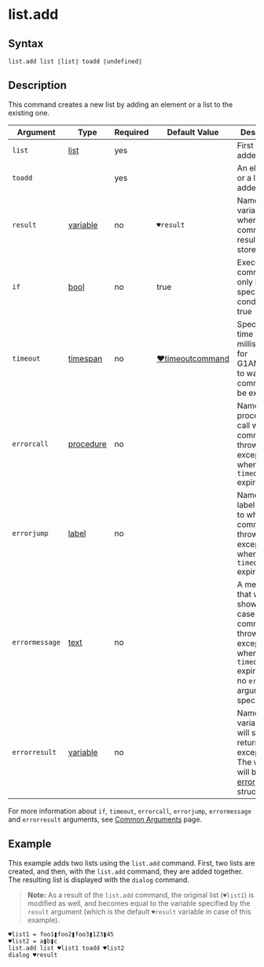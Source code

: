 # list.add

## Syntax

```G1ANT
list.add list ⟦list⟧ toadd ⟦undefined⟧
```

## Description

This command creates a new list by adding an element or a list to the existing one.

| Argument | Type | Required | Default Value | Description |
| -------- | ---- | -------- | ------------- | ----------- |
|`list`| [list](https://manual.g1ant.com/link/G1ANT.Language/G1ANT.Language/Structures/ListStructure.md) | yes | | First list to be added |
|`toadd`|  | yes |  | An element or a list to be added |
| `result`       | [variable](https://manual.g1ant.com/link/G1ANT.Language/G1ANT.Language/Structures/VariableStructure.md) | no       | `♥result`                                                   | Name of a variable where the command's result will be stored |
| `if`           | [bool](https://manual.g1ant.com/link/G1ANT.Language/G1ANT.Language/Structures/BooleanStructure.md) | no       | true                                                        | Executes the command only if a specified condition is true   |
| `timeout`      | [timespan](https://manual.g1ant.com/link/G1ANT.Language/G1ANT.Language/Structures/TimeSpanStructure.md) | no       | [♥timeoutcommand](G1ANT.Language/G1ANT.Addon.Core/Variables/TimeoutCommandVariable.md) | Specifies time in milliseconds for G1ANT.Robot to wait for the command to be executed |
| `errorcall`    | [procedure](https://manual.g1ant.com/link/G1ANT.Language/G1ANT.Language/Structures/ProcedureStructure.md) | no       |                                                             | Name of a procedure to call when the command throws an exception or when a given `timeout` expires |
| `errorjump`    | [label](https://manual.g1ant.com/link/G1ANT.Language/G1ANT.Language/Structures/LabelStructure.md) | no       |                                                             | Name of the label to jump to when the command throws an exception or when a given `timeout` expires |
| `errormessage` | [text](https://manual.g1ant.com/link/G1ANT.Language/G1ANT.Language/Structures/TextStructure.md) | no       |                                                             | A message that will be shown in case the command throws an exception or when a given `timeout` expires, and no `errorjump` argument is specified |
| `errorresult`  | [variable](https://manual.g1ant.com/link/G1ANT.Language/G1ANT.Language/Structures/VariableStructure.md) | no       |                                                             | Name of a variable that will store the returned exception. The variable will be of [error](G1ANT.Language/G1ANT.Language/Structures/ErrorStructure.md) structure  |

For more information about `if`, `timeout`, `errorcall`, `errorjump`, `errormessage` and `errorresult` arguments, see [Common Arguments](https://manual.g1ant.com/link/G1ANT.Manual/appendices/common-arguments.md) page.

## Example

This example adds two lists using the `list.add` command. First, two lists are created, and then, with the `list.add` command, they are added together. The resulting list is displayed with the `dialog` command.

>**Note:** As a result of the `list.add` command, the original list (`♥list1`) is modified as well, and becomes equal to the variable specified by the `result` argument (which is the default `♥result` variable in case of this example).

```G1ANT
♥list1 = foo1❚foo2❚foo3❚123❚45
♥list2 = a❚b❚c
list.add list ♥list1 toadd ♥list2
dialog ♥result
```


